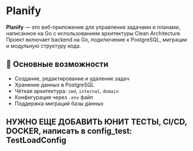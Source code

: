 # Planify

**Planify** — это веб-приложение для управления задачами и планами, написанное на Go с использованием архитектуры Clean Architecture.  
Проект включает backend на Go, подключение к PostgreSQL, миграции и модульную структуру кода.

## 📌 Основные возможности
- Создание, редактирование и удаление задач
- Хранение данных в PostgreSQL
- Чёткая архитектура: `cmd`, `internal`, `domain`
- Конфигурация через `.env` файл
- Поддержка миграций базы данных

## НУЖНО ЕЩЕ ДОБАВИТЬ ЮНИТ ТЕСТЫ, CI/CD, DOCKER, написать в config_test: TestLoadConfig